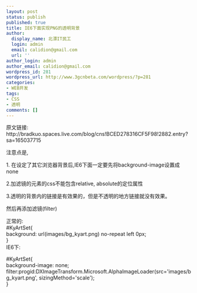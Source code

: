 ```yaml
---
layout: post
status: publish
published: true
title: IE6下面实现PNG的透明背景
author:
  display_name: 北漂IT民工
  login: admin
  email: calidion@gmail.com
  url: ''
author_login: admin
author_email: calidion@gmail.com
wordpress_id: 281
wordpress_url: http://www.3gcnbeta.com/wordpress/?p=281
categories:
- WEB开发
tags:
- CSS
- 透明
comments: []
---
```

<p>原文链接:<br />
http://bradkuo.spaces.live.com/blog/cns!BCED278316CF5F98!2882.entry?sa=165037715</p>
<p>注意点是,</p>
<p>1. 在设定了其它浏览器背景后,IE6下面一定要先将background-image设置成none</p>
<p>2.加滤镜的元素的css不能包含relative, absolute的定位属性</p>
<p>3.透明的背景内的链接是有效果的，但是不透明的地方链接就没有效果。</p>
<p>然后再添加滤镜(filter)</p>
<p>正常的:<br />
#KyArtSet{<br />
background: url(images/bg_kyart.png) no-repeat left 0px;<br />
}<br />
IE6下:</p>
<p>#KyArtSet{<br />
background-image: none;<br />
filter:progid:DXImageTransform.Microsoft.AlphaImageLoader(src='images/bg_kyart.png', sizingMethod='scale');<br />
}</p>
